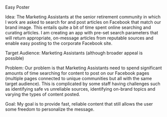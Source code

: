 Easy Poster

Idea: The Marketing Assistants at the senior retirement community in which I work are asked to search for and post articles on Facebook that match our brand image.  This entails quite a bit of time spent online searching and curating articles.  I am creating an app with pre-set search parameters that will return appropriate, on-message articles from reputable sources and enable easy posting to the corporate Facebook site.

Target Audience: Marketing Assistants (although broader appeal is possible)

Problem: Our problem is that Marketing Assistants need to spend significant amounts of time searching for content to post on our Facebook pages (multiple pages connected to unique communities but all with the same target audience).  This is complicated by some staff having challenges such as identifying safe vs unreliable sources, identifying on-brand topics and varying the types of content posted.

Goal: My goal is to provide fast, reliable content that still allows the user some freedom to personalize the message.
 


